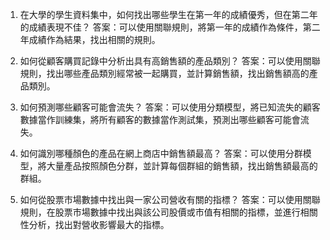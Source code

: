 

1. 在大學的學生資料集中，如何找出哪些學生在第一年的成績優秀，但在第二年的成績表現不佳？
答案：可以使用關聯規則，將第一年的成績作為條件，第二年成績作為結果，找出相關的規則。

2. 如何從顧客購買記錄中分析出具有高銷售額的產品類別？
答案：可以使用關聯規則，找出哪些產品類別經常被一起購買，並計算銷售額，找出銷售額高的產品類別。

3. 如何預測哪些顧客可能會流失？
答案：可以使用分類模型，將已知流失的顧客數據當作訓練集，將所有顧客的數據當作測試集，預測出哪些顧客可能會流失。

4. 如何識別哪種顏色的產品在網上商店中銷售額最高？
答案：可以使用分群模型，將大量產品按照顏色分群，並計算每個群組的銷售額，找出銷售額最高的群組。

5. 如何從股票市場數據中找出與一家公司營收有關的指標？
答案：可以使用關聯規則，在股票市場數據中找出與該公司股價或市值有相關的指標，並進行相關性分析，找出對營收影響最大的指標。